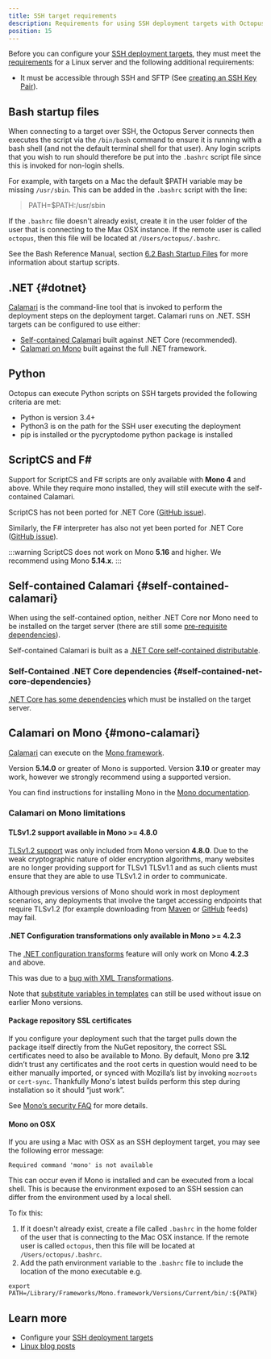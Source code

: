```yaml
---
title: SSH target requirements
description: Requirements for using SSH deployment targets with Octopus.
position: 15
---
```


Before you can configure your [SSH deployment targets](/docs/infrastructure/deployment-targets/linux/ssh-target.md), they must meet the [requirements](/docs/infrastructure/deployment-targets/linux/index.md#requirements) for a Linux server and the following additional requirements:

- It must be accessible through SSH and SFTP (See [creating an SSH Key Pair](/docs/infrastructure/accounts/ssh-key-pair.md#Creating-a-SSH-Key-Pair)).

## Bash startup files

When connecting to a target over SSH, the Octopus Server connects then executes the script via the `/bin/bash` command to ensure it is running with a bash shell (and not the default terminal shell for that user). Any login scripts that you wish to run should therefore be put into the `.bashrc` script file since this is invoked for non-login shells.

For example, with targets on a Mac the default $PATH variable may be missing `/usr/sbin`. This can be added in the `.bashrc` script with the line:

> PATH=$PATH:/usr/sbin

If the `.bashrc` file doesn't already exist, create it in the user folder of the user that is connecting to the Max OSX instance. If the remote user is called `octopus`, then this file will be located at `/Users/octopus/.bashrc`.

See the Bash Reference Manual, section [6.2 Bash Startup Files](http://www.gnu.org/software/bash/manual/bashref.html#Bash-Startup-Files) for more information about startup scripts.

## .NET {#dotnet}

[Calamari](/docs/octopus-rest-api/calamari.md) is the command-line tool that is invoked to perform the deployment steps on the deployment target. Calamari runs on .NET.  SSH targets can be configured to use either:

- [Self-contained Calamari](#self-contained-calamari) built against .NET Core (recommended).
- [Calamari on Mono](#mono-calamari) built against the full .NET framework.

## Python
Octopus can execute Python scripts on SSH targets provided the following criteria are met:

- Python is version 3.4+
- Python3 is on the path for the SSH user executing the deployment
- pip is installed or the pycryptodome python package is installed

## ScriptCS and F#

Support for ScriptCS and F# scripts are only available with **Mono 4** and above. While they require mono installed, they will still execute with the self-contained Calamari.

ScriptCS has not been ported for .NET Core ([GitHub issue](https://github.com/scriptcs/scriptcs/issues/1183)).

Similarly, the F# interpreter has also not yet been ported for .NET Core ([GitHub issue](https://github.com/Microsoft/visualfsharp/issues/2407)).

:::warning 
ScriptCS does not work on Mono **5.16** and higher. We recommend using Mono **5.14.x**.
:::

## Self-contained Calamari {#self-contained-calamari}

When using the self-contained option, neither .NET Core nor Mono need to be installed on the target server (there are still some [pre-requisite dependencies](#self-contained-net-core-dependencies)).

Self-contained Calamari is built as a [.NET Core self-contained distributable](https://docs.microsoft.com/en-us/dotnet/core/deploying/#self-contained-deployments-scd).

### Self-Contained .NET Core dependencies {#self-contained-net-core-dependencies}

[.NET Core has some dependencies](https://github.com/dotnet/core/blob/main/Documentation/prereqs.md) which must be installed on the target server.

## Calamari on Mono {#mono-calamari}

[Calamari](/docs/octopus-rest-api/calamari.md) can execute on the [Mono framework](http://www.mono-project.com/).

Version **5.14.0** or greater of Mono is supported. Version **3.10** or greater may work, however we strongly recommend using a supported version.

You can find instructions for installing Mono in the [Mono documentation](http://www.mono-project.com/docs/getting-started/install/linux/).

### Calamari on Mono limitations

#### TLSv1.2 support available in Mono >= 4.8.0
[TLSv1.2 support](http://www.mono-project.com/docs/about-mono/releases/4.8.0/#tls-12-support) was only included from Mono version **4.8.0**. Due to the weak cryptographic nature of older encryption algorithms, many websites are no longer providing support for TLSv1 TLSv1.1 and as such clients must ensure that they are able to use TLSv1.2 in order to communicate.

Although previous versions of Mono should work in most deployment scenarios, any deployments that involve the target accessing endpoints that require TLSv1.2 (for example downloading from [Maven](/docs/packaging-applications/package-repositories/maven-feeds.md) or [GitHub](/docs/packaging-applications/package-repositories/github-feeds.md) feeds) may fail.

#### .NET Configuration transformations only available in Mono >= 4.2.3  

The [.NET configuration transforms](/docs/projects/steps/configuration-features/xml-configuration-variables-feature.md) feature will only work on Mono **4.2.3** and above.

This was due to a [bug with XML Transformations](https://bugzilla.xamarin.com/show_bug.cgi?id=19426).

Note that [substitute variables in templates](/docs/projects/steps/configuration-features/substitute-variables-in-templates.md) can still be used without issue on earlier Mono versions.

#### Package repository SSL certificates

If you configure your deployment such that the target pulls down the package itself directly from the NuGet repository, the correct SSL certificates need to also be available to Mono. By default, Mono pre **3.12** didn’t trust any certificates and the root certs in question would need to be either manually imported, or synced with Mozilla’s list by invoking `mozroots` or `cert-sync`. Thankfully Mono's latest builds perform this step during installation so it should “just work”.

See [Mono’s security FAQ](http://www.mono-project.com/docs/faq/security/) for more details.

#### Mono on OSX

If you are using a Mac with OSX as an SSH deployment target, you may see the following error message:

`Required command 'mono' is not available`

This can occur even if Mono is installed and can be executed from a local shell. This is because the environment exposed to an SSH session can differ from the environment used by a local shell.

To fix this:

1. If it doesn't already exist, create a file called `.bashrc` in the home folder of the user that is connecting to the Mac OSX instance. If the remote user is called `octopus`, then this file will be located at `/Users/octopus/.bashrc`.
2. Add the path environment variable to the `.bashrc` file to include the location of the mono executable e.g.

```
export PATH=/Library/Frameworks/Mono.framework/Versions/Current/bin/:${PATH}
```

## Learn more

- Configure your [SSH deployment targets](/docs/infrastructure/deployment-targets/linux/ssh-target.md)
- [Linux blog posts](https://octopus.com/blog/tag/linux)